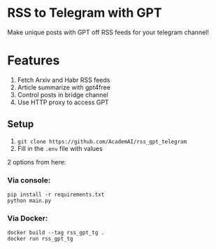 # RSS to Telegram with GPT
Make unique posts with GPT off RSS feeds for your telegram channel!

# Features
1. Fetch Arxiv and Habr RSS feeds 
2. Article summarize with gpt4free
3. Control posts in bridge channel
4. Use HTTP proxy to access GPT

## Setup
1. `git clone https://github.com/AcademAI/rss_gpt_telegram` 
2. Fill in the `.env` file with values

2 options from here:

### Via console:
```
pip install -r requirements.txt
python main.py
```

### Via Docker:
```
docker build --tag rss_gpt_tg . 
docker run rss_gpt_tg
```
